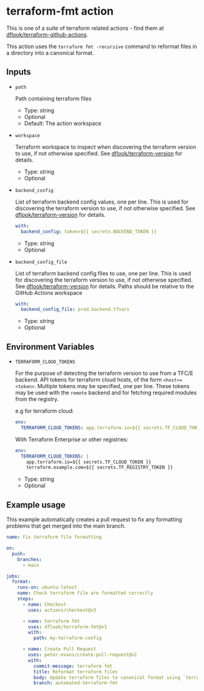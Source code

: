 # terraform-fmt action

This is one of a suite of terraform related actions - find them at [dflook/terraform-github-actions](https://github.com/dflook/terraform-github-actions).

This action uses the `terraform fmt -recursive` command to reformat files in a directory into a canonical format.

## Inputs

* `path`

  Path containing terraform files

  - Type: string
  - Optional
  - Default: The action workspace

* `workspace`

  Terraform workspace to inspect when discovering the terraform version to use, if not otherwise specified. 
  See [dflook/terraform-version](https://github.com/dflook/terraform-github-actions/tree/main/terraform-version#terraform-version-action) for details.

  - Type: string
  - Optional

* `backend_config`

  List of terraform backend config values, one per line. This is used for discovering the terraform version to use, if not otherwise specified. 
  See [dflook/terraform-version](https://github.com/dflook/terraform-github-actions/tree/main/terraform-version#terraform-version-action) for details.

  ```yaml
  with:
    backend_config: token=${{ secrets.BACKEND_TOKEN }}
  ```

  - Type: string
  - Optional

* `backend_config_file`

  List of terraform backend config files to use, one per line. This is used for discovering the terraform version to use, if not otherwise specified. 
  See [dflook/terraform-version](https://github.com/dflook/terraform-github-actions/tree/main/terraform-version#terraform-version-action) for details.
  Paths should be relative to the GitHub Actions workspace

  ```yaml
  with:
    backend_config_file: prod.backend.tfvars
  ```

  - Type: string
  - Optional

## Environment Variables

* `TERRAFORM_CLOUD_TOKENS`

  For the purpose of detecting the terraform version to use from a TFC/E backend.
  API tokens for terraform cloud hosts, of the form `<host>=<token>`. Multiple tokens may be specified, one per line.
  These tokens may be used with the `remote` backend and for fetching required modules from the registry.

  e.g for terraform cloud:
  ```yaml
  env:
    TERRAFORM_CLOUD_TOKENS: app.terraform.io=${{ secrets.TF_CLOUD_TOKEN }}
  ```

  With Terraform Enterprise or other registries:
  ```yaml
  env:
    TERRAFORM_CLOUD_TOKENS: |
      app.terraform.io=${{ secrets.TF_CLOUD_TOKEN }}
      terraform.example.com=${{ secrets.TF_REGISTRY_TOKEN }}
  ```

  - Type: string
  - Optional

## Example usage

This example automatically creates a pull request to fix any formatting
problems that get merged into the main branch.

```yaml
name: Fix terraform file formatting

on:
  push:
    branches:
      - main

jobs:
  format:
    runs-on: ubuntu-latest
    name: Check terraform file are formatted correctly
    steps:
      - name: Checkout
        uses: actions/checkout@v3

      - name: terraform fmt
        uses: dflook/terraform-fmt@v1
        with:
          path: my-terraform-config

      - name: Create Pull Request
        uses: peter-evans/create-pull-request@v2
        with:
          commit-message: terraform fmt
          title: Reformat terraform files
          body: Update terraform files to canonical format using `terraform fmt`
          branch: automated-terraform-fmt
```
